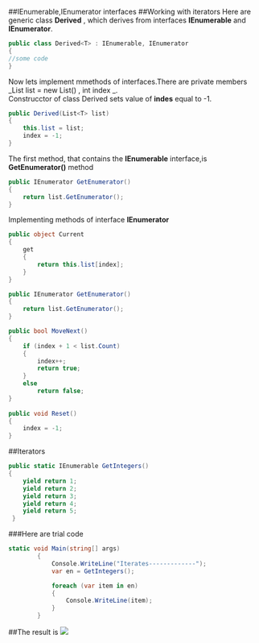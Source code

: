 ##IEnumerable,IEnumerator interfaces
##Working with iterators
Here are generic class **Derived<T>** , which derives from interfaces **IEnumerable** and **IEnumerator**.</br>
```cs
public class Derived<T> : IEnumerable, IEnumerator
{
//some code
}
```
Now lets implement mmethods of interfaces.There are private members _List<T> list = new List<T>() , int index _.</br>
Construcctor of class Derived sets value of **indes** equal to -1.
```cs
public Derived(List<T> list)
{
    this.list = list;
    index = -1;
}
```
The first method, that contains the **IEnumerable** interface,is **GetEnumerator()** method
```cs
public IEnumerator GetEnumerator()
{
    return list.GetEnumerator();
}
```
Implementing methods of interface **IEnumerator**
```cs
public object Current
{
    get
    {
        return this.list[index];
    }
}

public IEnumerator GetEnumerator()
{
    return list.GetEnumerator();
}

public bool MoveNext()
{
    if (index + 1 < list.Count)
    {
        index++;
        return true;
    }
    else
        return false;
}
      
public void Reset()
{
    index = -1;
}
```
##Iterators
```cs
public static IEnumerable GetIntegers()
{
    yield return 1;
    yield return 2;
    yield return 3;
    yield return 4;
    yield return 5;
 }
```
###Here are trial code
```cs
static void Main(string[] args)
        {
            Console.WriteLine("Iterates-------------");
            var en = GetIntegers();

            foreach (var item in en)
            {
                Console.WriteLine(item);
            }
        }
```
##The result is 
![](https://github.com/merisahakyan/UsefulExamples/blob/master/ImplementingIterators/iterators.gif)
